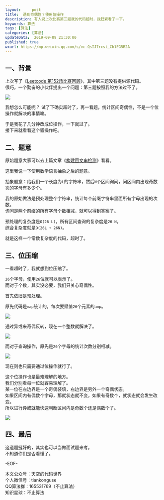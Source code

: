 ```yaml
---   
layout:     post  
title:  遇到奇偶性？使用位操作
description: 有人说上次比赛第三题我的代码超时，我赶紧看了一下。  
keywords: 算法  
tags: [算法]    
categories: [算法]  
updateData:  2019-09-09 21:30:00  
published: true  
wxurl: https://mp.weixin.qq.com/s/vc-QsIJ7rcst_Ch1EG5R2A  
---  
```



## 一、背景  


上次写了《[Leetcode 第152场比赛回顾](https://mp.weixin.qq.com/s/o4Q5fLh-S_cozjgFr4px3w)》，其中第三题没有提供源代码。  
很巧，一个勤奋的小伙伴提出一个问题：第三题按照我的方法过不了。  


![](http://res.tiankonguse.com/images/2019/09/09/001.jpg)


我想怎么可能呢？
试了下确实超时了，再一看题，统计区间奇偶性，不是一个位操作就解决的事情嘛。  


于是我花了几分钟改成位操作，一下就过了。  
接下来就看看这个骚操作吧。  


## 二、题意


原始题意大家可以去上篇文章《[构建回文串检测](https://mp.weixin.qq.com/s/o4Q5fLh-S_cozjgFr4px3w)》看看。  


这里我说一下使用数学语言抽象之后的题意。  


抽象题意：给我们一个长度为`L`的字符串，然后`N`个区间询问，问区间内出现奇数次的字母有多少个。  



我的原始做法是预处理整个字符串，统计每个前缀字符串里面所有字母出现的次数。  
询问是两个前缀的所有字母个数相减，就可以得到答案了。  


预处理的复杂度是`O(26 L)`，所有区间查询的复杂度是`26 N`。  
综合复杂度就是`O(26L + 26N)`。  



就是这样一个常数复杂度的代码，超时了。  


## 三、位压缩


一看超时了，我就想到位压缩了。  


`26`个字母，使用`26`位就可以表示了。  
而对于个数，其实没必要，我们只关心奇偶性。  


首先依旧是预处理。  


原先代码是`map`统计的，每次要赋值`26`个元素的`amp`。  


![](http://res.tiankonguse.com/images/2019/09/09/004.png)


通过异或来奇偶反转，现在一个整数就解决了。  


![](http://res.tiankonguse.com/images/2019/09/09/002.png)



而对于查询操作，原先是`26`个字母的统计次数分别相减。  


![](http://res.tiankonguse.com/images/2019/09/09/005.png)


现在则也只需要通过位操作就行了。  


这个位操作也是最难理解的地方。  
我们分别看每一位就容易理解了。  
某一位在左边界是一个奇偶装填，右边界是另外一个奇偶状态。  
如果区间内有偶数个字母，那就状态就不变，如果有奇数个，就状态就会发生改变。  
所以进行异或就能快速判断区间内是奇数个还是偶数个了。  


![](http://res.tiankonguse.com/images/2019/09/09/003.jpg)


## 四、最后  


这道题挺好的，其实也可以当做面试题来考。  
不知道你们是否看懂了。  


-EOF-  


本文公众号：天空的代码世界  
个人微信号：tiankonguse  
QQ算法群：165531769（不止算法）  
知识星球：不止算法  

